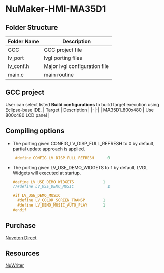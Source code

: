 # **NuMaker-HMI-MA35D1**

## **Folder Structure**

| Folder Name | Description |
|-|-|
| GCC | GCC project file |
| lv_port | lvgl porting files |
| lv_conf.h | Major lvgl configuration file |
| main.c | main routine |

## **GCC project**

User can select listed **Build configurations** to build target execution using Eclipse-base IDE.
| Target | Description |
|-|-|
| MA35D1_800x480 | Use 800x480 LCD panel |

## **Compiling options**

- The porting given CONFIG_LV_DISP_FULL_REFRESH to 0 by default, partial update approach is applied.

  ```c
   #define CONFIG_LV_DISP_FULL_REFRESH      0
  ```

- The porting given LV_USE_DEMO_WIDGETS to 1 by default, LVGL Widgets will executed at startup.

  ```c
  #define LV_USE_DEMO_WIDGETS             1
  //#define LV_USE_DEMO_MUSIC               1

  #if LV_USE_DEMO_MUSIC
    #define LV_COLOR_SCREEN_TRANSP        1
    #define LV_DEMO_MUSIC_AUTO_PLAY       1
  #endif
  ```

## **Purchase**

[Nuvoton Direct](https://direct.nuvoton.com/en/numaker-hmi-ma35d1)

## **Resources**

[NuWriter](https://github.com/OpenNuvoton/NUC970_NuWriter)
